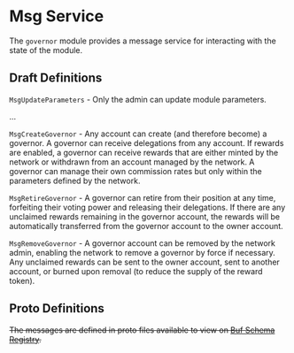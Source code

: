 # Msg Service

The `governor` module provides a message service for interacting with the state of the module.

## Draft Definitions

`MsgUpdateParameters` - Only the admin can update module parameters.

...

`MsgCreateGovernor` - Any account can create (and therefore become) a governor. A governor can receive delegations from any account. If rewards are enabled, a governor can receive rewards that are either minted by the network or withdrawn from an account managed by the network. A governor can manage their own commission rates but only within the parameters defined by the network.

`MsgRetireGovernor` - A governor can retire from their position at any time, forfeiting their voting power and releasing their delegations. If there are any unclaimed rewards remaining in the governor account, the rewards will be automatically transferred from the governor account to the owner account.

`MsgRemoveGovernor` - A governor account can be removed by the network admin, enabling the network to remove a governor by force if necessary. Any unclaimed rewards can be sent to the owner account, sent to another account, or burned upon removal (to reduce the supply of the reward token). 

## Proto Definitions

~~The messages are defined in proto files available to view on [Buf Schema Registry](https://buf.build/chora/governor).~~

<!-- listed alphabetically -->
